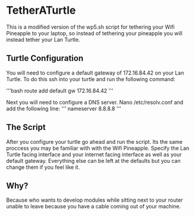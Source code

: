 # TetherATurtle
This is a modified version of the wp5.sh script for tethering your Wifi Pineapple to your laptop, so instead of tethering your pineapple you will instead tether your Lan Turtle.

## Turtle Configuration
You will need to configure a default gateway of 172.16.84.42 on your Lan Turtle. To do this ssh into your turtle and run the following command:

'''bash
route add default gw 172.16.84.42
'''

Next you will need to configure a DNS server. Nano /etc/resolv.conf and add the following line:
'''
nameserver 8.8.8.8
'''

## The Script
After you configure your turtle go ahead and run the script. Its the same proccess you may be familiar with with the Wifi Pineapple. Specify the Lan Turtle facing interface and your internet facing interface as well as your default gateway. Everything else can be left at the defaults but you can change them if you feel like it.

## Why?
Because who wants to develop modules while sitting next to your router unable to leave because you have a cable coming out of your machine.

